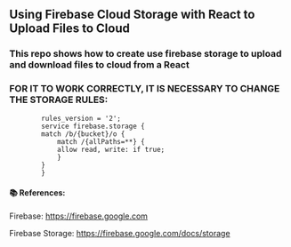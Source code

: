 ## Using Firebase Cloud Storage with React to Upload Files to Cloud

### This repo shows how to create use firebase storage to upload and download files to cloud from a React 

### FOR IT TO WORK CORRECTLY, IT IS NECESSARY TO CHANGE THE STORAGE RULES:
            rules_version = '2';
            service firebase.storage {
            match /b/{bucket}/o {
                match /{allPaths=**} {
                allow read, write: if true;
                }
            }
            }

#### 📚 References:

Firebase: https://firebase.google.com

Firebase Storage: https://firebase.google.com/docs/storage
